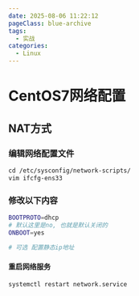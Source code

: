 ```yaml
---
date: 2025-08-06 11:22:12
pageClass: blue-archive
tags:
  - 实战
categories:
  - Linux
---
```


# CentOS7网络配置
## NAT方式
### 编辑网络配置文件

```bash
cd /etc/sysconfig/network-scripts/
vim ifcfg-ens33
```
### 修改以下内容
```bash
BOOTPROTO=dhcp
# 默认这里是no, 也就是默认关闭的
ONBOOT=yes

# 可选 配置静态ip地址
```
#### 重启网络服务
```bash
systemctl restart network.service
```